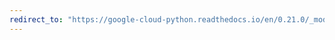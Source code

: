 ```yaml
---
redirect_to: "https://google-cloud-python.readthedocs.io/en/0.21.0/_modules/google/cloud/pubsub/subscription.html"
---
```

